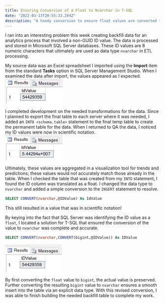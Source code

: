 ```yaml
---
title: Ensuring Conversion of a Float to Nvarchar in T-SQL
date: "2022-03-13T20:55:33.284Z"
description: "A handy conversion to ensure float values are converted to nvarchar"
---
```


I ran into an interesting problem this week creating backfill data for an analytics process that involved a non-GUID ID value. The data is processed and stored in Microsoft SQL Server databases. These ID values are 8 numeric characters that ultimately are used as data type `nvarchar` in ETL processing.

My source data was an Excel spreadsheet I imported using the **Import** item from the standard **Tasks** option in SQL Server Management Studio. When I examined the data after import, the values appeared as I expected.  
![initial value of ID](img1-import-value.jpg)

I completed development on the needed transformations for the data. Since I planned to export the final table to each server where it was needed, I added an `INTO <schema.table>` statement to the final temp table to create the permanent table for the data. When I returned to QA the data, I noticed my ID values were now in scientific notation.  
![ID value as scientific notation](img2-scientific-notation.jpg)

Ultimately, these values are aggregated in a visualization tool for trends and predictions; these values would not accurately match those already in the table. When I checked the table that was created from my `INTO` statement, I found the ID column was translated as a float. I changed the data type to `nvarchar` and added a simple conversion to the `INSERT` statement to resolve.

```sql
SELECT CONVERT(nvarchar,@IDValue) As IdValue
```

This still resulted in a value that was in scientific notation!

By keying into the fact that SQL Server was identifying the ID value as a `float`, I located a solution for T-SQL that ensured the conversion of the value to `nvarchar` was complete and accurate.

```sql
SELECT CONVERT(nvarchar,CONVERT(bigint,@IDValue)) As IDValue
```

![convert the float value to bigint then to nvarchar](img3-convert-bigint-and-nvarchar.jpg)

By first converting the `float` value to `bigint`, the actual value is preserved. Further converting the resulting `bigint` value to `nvarchar` ensures a smooth insert into the table via an explicit data type. With this revised conversion, I was able to finish building the needed backfill table to complete my work.
